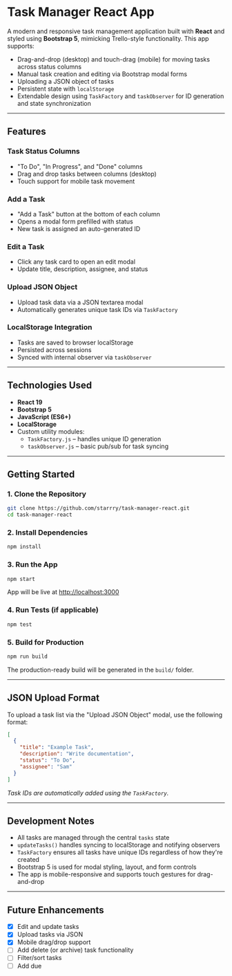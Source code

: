 #  Task Manager React App

A modern and responsive task management application built with **React** and styled using **Bootstrap 5**, mimicking Trello-style functionality. This app supports:

-  Drag-and-drop (desktop) and touch-drag (mobile) for moving tasks across status columns  
-  Manual task creation and editing via Bootstrap modal forms  
-  Uploading a JSON object of tasks  
-  Persistent state with `localStorage`  
-  Extendable design using `TaskFactory` and `taskObserver` for ID generation and state synchronization  

---

##  Features

###  Task Status Columns
- "To Do", "In Progress", and "Done" columns
- Drag and drop tasks between columns (desktop)
- Touch support for mobile task movement

###  Add a Task
- "Add a Task" button at the bottom of each column
- Opens a modal form prefilled with status
- New task is assigned an auto-generated ID

###  Edit a Task
- Click any task card to open an edit modal
- Update title, description, assignee, and status

###  Upload JSON Object
- Upload task data via a JSON textarea modal
- Automatically generates unique task IDs via `TaskFactory`

###  LocalStorage Integration
- Tasks are saved to browser localStorage
- Persisted across sessions
- Synced with internal observer via `taskObserver`

---

##  Technologies Used

- **React 19**
- **Bootstrap 5**
- **JavaScript (ES6+)**
- **LocalStorage**
- Custom utility modules:
  - `TaskFactory.js` – handles unique ID generation
  - `taskObserver.js` – basic pub/sub for task syncing

---

##  Getting Started

### 1. Clone the Repository

```bash
git clone https://github.com/starrry/task-manager-react.git
cd task-manager-react
```

### 2. Install Dependencies

```bash
npm install
```

### 3. Run the App

```bash
npm start
```

App will be live at [http://localhost:3000](http://localhost:3000)

### 4. Run Tests (if applicable)

```bash
npm test
```

### 5. Build for Production

```bash
npm run build
```

The production-ready build will be generated in the `build/` folder.

---

##  JSON Upload Format

To upload a task list via the "Upload JSON Object" modal, use the following format:

```json
[
  {
    "title": "Example Task",
    "description": "Write documentation",
    "status": "To Do",
    "assignee": "Sam"
  }
]
```

 *Task IDs are automatically added using the `TaskFactory`.*

---

##  Development Notes

- All tasks are managed through the central `tasks` state
- `updateTasks()` handles syncing to localStorage and notifying observers
- `TaskFactory` ensures all tasks have unique IDs regardless of how they're created
- Bootstrap 5 is used for modal styling, layout, and form controls
- The app is mobile-responsive and supports touch gestures for drag-and-drop

---

##  Future Enhancements

- [x] Edit and update tasks
- [x] Upload tasks via JSON
- [x] Mobile drag/drop support
- [ ] Add delete (or archive) task functionality
- [ ] Filter/sort tasks
- [ ] Add due